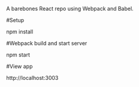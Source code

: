 A barebones React repo using Webpack and Babel.

#Setup

npm install

#Webpack build and start server

npm start

#View app

http://localhost:3003

